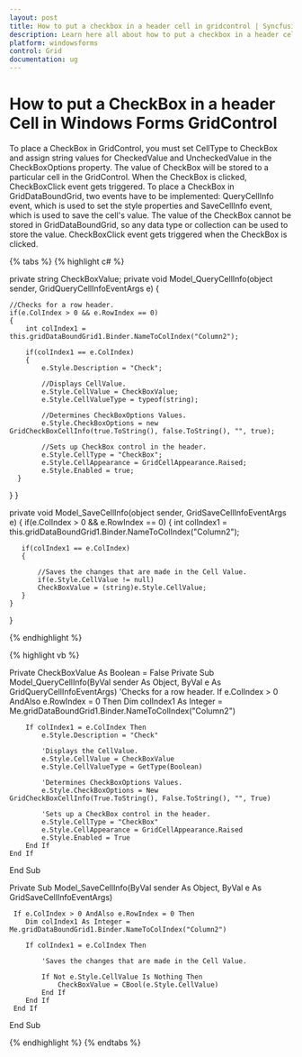 ```yaml
---
layout: post
title: How to put a checkbox in a header cell in gridcontrol | Syncfusion
description: Learn here all about how to put a checkbox in a header cell of Syncfusion Windows Forms GridControl control and more. 
platform: windowsforms
control: Grid
documentation: ug
---
```


# How to put a CheckBox in a header Cell in Windows Forms GridControl

To place a CheckBox in GridControl, you must set CellType to CheckBox and assign string values for CheckedValue and UncheckedValue in the CheckBoxOptions property. The value of CheckBox will be stored to a particular cell in the GridControl. When the CheckBox is clicked, CheckBoxClick event gets triggered. To place a CheckBox in GridDataBoundGrid, two events have to be implemented: QueryCellInfo event, which is used to set the style properties and SaveCellInfo event, which is used to save the cell's value. The value of the CheckBox cannot be stored in GridDataBoundGrid, so any data type or collection can be used to store the value. CheckBoxClick event gets triggered when the CheckBox is clicked.

{% tabs %}
{% highlight c# %}

private string CheckBoxValue;
private void Model_QueryCellInfo(object sender, GridQueryCellInfoEventArgs e)
{

    //Checks for a row header.
    if(e.ColIndex > 0 && e.RowIndex == 0)
    {
        int colIndex1 = this.gridDataBoundGrid1.Binder.NameToColIndex("Column2");

        if(colIndex1 == e.ColIndex)
        {
            e.Style.Description = "Check";

            //Displays CellValue.
            e.Style.CellValue = CheckBoxValue;
            e.Style.CellValueType = typeof(string);

			//Determines CheckBoxOptions Values.
            e.Style.CheckBoxOptions = new GridCheckBoxCellInfo(true.ToString(), false.ToString(), "", true);

			//Sets up CheckBox control in the header.
            e.Style.CellType = "CheckBox";
            e.Style.CellAppearance = GridCellAppearance.Raised;
            e.Style.Enabled = true;
      }
}
}

private void Model_SaveCellInfo(object sender, GridSaveCellInfoEventArgs e)
{
    if(e.ColIndex > 0 && e.RowIndex == 0)
    {
       int colIndex1 = this.gridDataBoundGrid1.Binder.NameToColIndex("Column2");

       if(colIndex1 == e.ColIndex)
       {

		   //Saves the changes that are made in the Cell Value.
           if(e.Style.CellValue != null)
           CheckBoxValue = (string)e.Style.CellValue;
       }
    }
}


{% endhighlight %}

{% highlight vb %}

Private CheckBoxValue As Boolean = False
Private Sub Model_QueryCellInfo(ByVal sender As Object, ByVal e As GridQueryCellInfoEventArgs)
'Checks for a row header.
     If e.ColIndex > 0 AndAlso e.RowIndex = 0 Then
        Dim colIndex1 As Integer = Me.gridDataBoundGrid1.Binder.NameToColIndex("Column2")
 
        If colIndex1 = e.ColIndex Then
            e.Style.Description = "Check"

			'Displays the CellValue.
            e.Style.CellValue = CheckBoxValue
            e.Style.CellValueType = GetType(Boolean)
			
			'Determines CheckBoxOptions Values.
            e.Style.CheckBoxOptions = New GridCheckBoxCellInfo(True.ToString(), False.ToString(), "", True) 

		    'Sets up a CheckBox control in the header.
            e.Style.CellType = "CheckBox"
            e.Style.CellAppearance = GridCellAppearance.Raised
            e.Style.Enabled = True
        End If
    End If
End Sub

Private Sub Model_SaveCellInfo(ByVal sender As Object, ByVal e As GridSaveCellInfoEventArgs)
  
     If e.ColIndex > 0 AndAlso e.RowIndex = 0 Then
        Dim colIndex1 As Integer = Me.gridDataBoundGrid1.Binder.NameToColIndex("Column2")
  
        If colIndex1 = e.ColIndex Then

            'Saves the changes that are made in the Cell Value.
  
            If Not e.Style.CellValue Is Nothing Then
                CheckBoxValue = CBool(e.Style.CellValue)
            End If
        End If
     End If
End Sub

{% endhighlight %}
{% endtabs %}